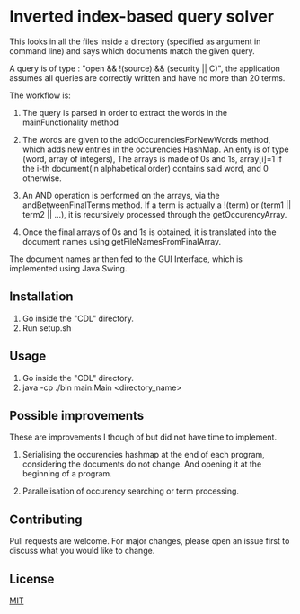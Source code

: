 # Inverted index-based query solver

This looks in all the files inside a directory (specified as argument in command line)
and says which documents match the given query.

A query is of type : "open && !(source) && (security || C)",
the application assumes all queries are correctly written and have no
more than 20 terms.

The workflow is:
1) The query is parsed in order to extract the words in the mainFunctionality method

2) The words are given to the addOccurenciesForNewWords method, which adds new entries
	in the occurencies HashMap. An enty is of type (word, array of integers),
	The arrays is made of 0s and 1s, array[i]=1 if the i-th document(in alphabetical order)
	contains said word, and 0 otherwise.

3) An AND operation is performed on the arrays, via the andBetweenFinalTerms method.
	If a term is actually a !(term) or (term1 || term2 || ...), it is recursively 
	processed through the getOccurencyArray.

4) Once the final arrays of 0s and 1s is obtained, it is translated into the
	document names using getFileNamesFromFinalArray.

The document names ar then fed to the GUI Interface, which is implemented using Java Swing.

## Installation

1) Go inside the "CDL" directory.
2) Run setup.sh

## Usage

1) Go inside the "CDL" directory.
2) java -cp ./bin main.Main <directory_name>

## Possible improvements
These are improvements I though of but did not have time to implement.
1) Serialising the occurencies hashmap at the end of each program,
	considering the documents do not change. And opening it at the beginning
	of a program.

2) Parallelisation of occurency searching or term processing.

## Contributing
Pull requests are welcome. For major changes, please open an issue first to discuss what you would like to change.

## License
[MIT](https://choosealicense.com/licenses/mit/)